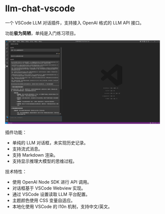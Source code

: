 # llm-chat-vscode

一个 VSCode LLM 对话插件，支持接入 OpenAI 格式的 LLM API 接口。

功能**极为简陋**，单纯是入门练习项目。

![screenshot](./screenshot.png)

插件功能：

- 单纯的 LLM 对话框，未实现历史记录。
- 支持流式消息。
- 支持 Markdown 渲染。
- 支持显示推理大模型的思维过程。

技术特性：

- 使用 OpenAI Node SDK 进行 API 调用。
- 对话框基于 VSCode Webview 实现。
- 通过 VSCode 设置读取 LLM 平台配置。
- 主题颜色使用 CSS 变量自适应。
- 本地化使用 VSCode 的 l10n 机制，支持中文/英文。